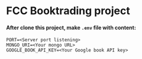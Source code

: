 # FCC Booktrading project
#### After clone this project, make `.env` file with content:
```
PORT=<Server port listening>
MONGO_URI=<Your mongo URL>
GOOGLE_BOOK_API_KEY=<Your Google book API key>
```